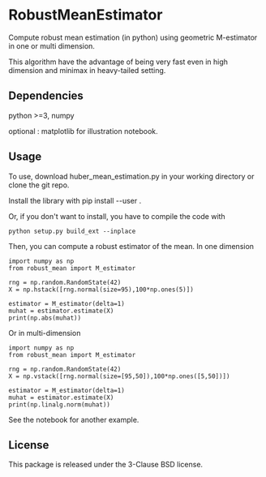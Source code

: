 # RobustMeanEstimator
Compute robust mean estimation (in python) using geometric M-estimator in one or multi dimension.

This algorithm have the advantage of being very fast even in high dimension and minimax in heavy-tailed setting.

## Dependencies 
python >=3, numpy

optional : matplotlib for illustration notebook.
## Usage
To use, download huber_mean_estimation.py in your working directory or clone 
the git repo. 

Install the library with 
    pip install --user .


Or, if you don't want to install, you have to compile the code with

    python setup.py build_ext --inplace


Then, you can compute a robust estimator of the mean. 
In one dimension

    import numpy as np
    from robust_mean import M_estimator

    rng = np.random.RandomState(42)
    X = np.hstack([rng.normal(size=95),100*np.ones(5)])

    estimator = M_estimator(delta=1)
    muhat = estimator.estimate(X)
    print(np.abs(muhat))

Or in multi-dimension

    import numpy as np
    from robust_mean import M_estimator

    rng = np.random.RandomState(42)
    X = np.vstack([rng.normal(size=[95,50]),100*np.ones([5,50])])

    estimator = M_estimator(delta=1)
    muhat = estimator.estimate(X)
    print(np.linalg.norm(muhat))

See the notebook for another example.

## License
This package is released under the 3-Clause BSD license.
